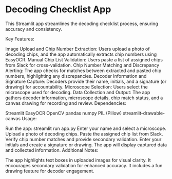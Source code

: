 
# Decoding Checklist App

This Streamlit app streamlines the decoding checklist process, ensuring accuracy and consistency.

Key Features:

Image Upload and Chip Number Extraction: Users upload a photo of decoding chips, and the app automatically extracts chip numbers using EasyOCR.
Manual Chip List Validation: Users paste a list of assigned chips from Slack for cross-validation.
Chip Number Matching and Discrepancy Alerting: The app checks for matches between extracted and pasted chip numbers, highlighting any discrepancies.
Decoder Information and Signature Capture: Decoders provide their name, initials, and a signature (or drawing) for accountability.
Microscope Selection: Users select the microscope used for decoding.
Data Collection and Output: The app gathers decoder information, microscope details, chip match status, and a canvas drawing for recording and review.
Dependencies:

Streamlit
EasyOCR
OpenCV
pandas
numpy
PIL (Pillow)
streamlit-drawable-canvas
Usage:

Run the app: streamlit run app.py
Enter your name and select a microscope.
Upload a photo of decoding chips.
Paste the assigned chip list from Slack.
Verify chip number matches and provide secondary validation.
Enter your initials and create a signature or drawing.
The app will display captured data and collected information.
Additional Notes:

The app highlights text boxes in uploaded images for visual clarity.
It encourages secondary validation for enhanced accuracy.
It includes a fun drawing feature for decoder engagement.
